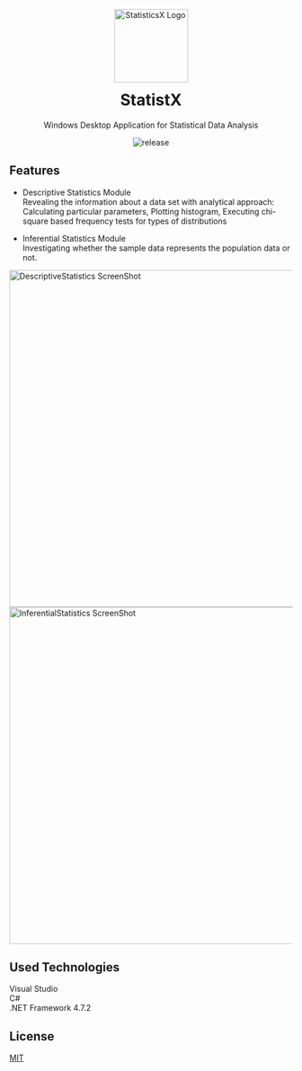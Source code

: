 <p align="center">
  <img width="131" alt="StatisticsX Logo" src="https://user-images.githubusercontent.com/74831928/104771978-b2fa1c00-5783-11eb-9bc1-2d6b5c4d38db.png">  
</p>

<h1 align="center" style="margin-top: 0px;">StatistX</h1>

<div align="center">
  
Windows Desktop Application for Statistical Data Analysis      
    
![release](https://img.shields.io/badge/release-v2.0-brightgreen)

</div>

## Features

* Descriptive Statistics Module  
Revealing the information about a data set with analytical approach: Calculating particular parameters, Plotting histogram, Executing chi-square based frequency tests for types of distributions  

* Inferential Statistics Module  
Investigating whether the sample data represents the population data or not.  

<img width="600" alt="DescriptiveStatistics ScreenShot" src="https://user-images.githubusercontent.com/74831928/152222049-10086fa2-6e40-4f0c-9908-5701ab0d596d.JPG">  

<img width="600" alt="InferentialStatistics ScreenShot" src="https://user-images.githubusercontent.com/74831928/152222150-902061b8-84f4-4835-8794-e03aca376089.JPG">

## Used Technologies
Visual Studio  
C#  
.NET Framework 4.7.2

## License
[MIT](https://choosealicense.com/licenses/mit/)
